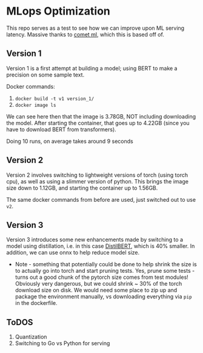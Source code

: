 # MLops Optimization

This repo serves as a test to see how we can improve upon ML serving latency. Massive thanks to [comet ml](!https://github.com/comet-ml/blog-serving-hugging-face-models), which this is based off of.

## Version 1

Version 1 is a first attempt at building a model; using BERT to make a precision on some sample text.

Docker commands:

1. `docker build -t v1 version_1/` 
2. `docker image ls` 

We can see here then that the image is 3.78GB, NOT including downloading the model. After starting the container, that goes up to 4.22GB (since you have to download BERT from transformers).

Doing 10 runs, on average takes around 9 seconds

## Version 2

Version 2 involves switching to lightweight versions of torch (using torch cpu), as well as using a slimmer version of python. This brings the image size down to 1.12GB, and starting the container up to 1.56GB.

The same docker commands from before are used, just switched out to use `v2`. 

## Version 3

Version 3 introduces some new enhancements made by switching to a model using distillation, i.e. in this case [DistilBERT](!https://arxiv.org/abs/1910.01108), which is 40% smaller. In addition, we can use onnx to help reduce model size.

* Note - something that potentially could be done to help shrink the size is to actually go into torch and start pruning tests. Yes, prune some tests - turns out a good chunk of the pytorch size comes from test modules! Obviously very dangerous, but we could shrink ~ 30% of the torch download size on disk. We would need some place to zip up and package the environment manually, vs downloading everything via `pip` in the dockerfile.

## ToDOS

1. Quantization
2. Switching to Go vs Python for serving